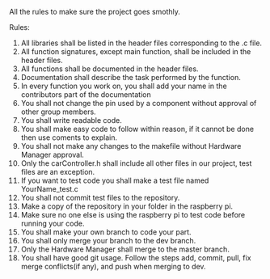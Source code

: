All the rules to make sure the project goes smothly.

Rules:

1.  All libraries shall be listed in the header files corresponding to the .c file.
2.  All function signatures, except main function, shall be included in the header files.
3.  All functions shall be documented in the header files.
4.  Documentation shall describe the task performed by the function.
5.  In every function you work on, you shall add your name in the contributors part of the documentation
6.  You shall not change the pin used by a component without approval of other group members.
7.  You shall write readable code.
8.  You shall make easy code to follow within reason, if it cannot be done then use coments to explain.
9.  You shall not make any changes to the makefile without Hardware Manager approval.
10. Only the carController.h shall include all other files in our project, test files are an exception.
11. If you want to test code you shall make a test file named YourName_test.c
12. You shall not commit test files to the repository.
13. Make a copy of the repository in your folder in the raspberry pi.
14. Make sure no one else is using the raspberry pi to test code before running your code.
15. You shall make your own branch to code your part.
16. You shall only merge your branch to the dev branch.
17. Only the Hardware Manager shall merge to the master branch.
18. You shall have good git usage. Follow the steps add, commit, pull, fix merge conflicts(if any), and push when merging to dev.